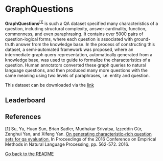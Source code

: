 # GraphQuestions 

**GraphQuestions**<sup>[[1]](#myfootnote1)</sup> is such a QA dataset specified many characteristics of a question, including structural complexity, answer cardinality, function, commonness, and even paraphrasing. 
It contains over 5000 pairs of question-logical forms, where each question is associated with ground-truth answer from the knowledge base. In the process of constructing this dataset, 
a semi-automated framework was proposed, where an intermediate graph query representation, automatically generated from a knowledge base, was used to guide to formalize the characteristics 
of a question. Human annotators converted these graph queries to natural language questions, and then produced many more questions with the same meaning using two levels of paraphrases, i.e. entity and question.

This dataset can be downloaded via the [link](https://github.com/ysu1989/GraphQuestions)

## Leaderboard 


## References
<a name="myfootnote1">[1]</a> Su, Yu, Huan Sun, Brian Sadler, Mudhakar Srivatsa, Izzeddin Gür, Zenghui Yan, and Xifeng Yan. [On generating characteristic-rich question sets for qa evaluation.](http://cs.ucsb.edu/~ysu/papers/emnlp16_graphquestions.pdf) In Proceedings of the 2016 Conference on Empirical Methods in Natural Language Processing, pp. 562-572. 2016.


[Go back to the README](../README.md)